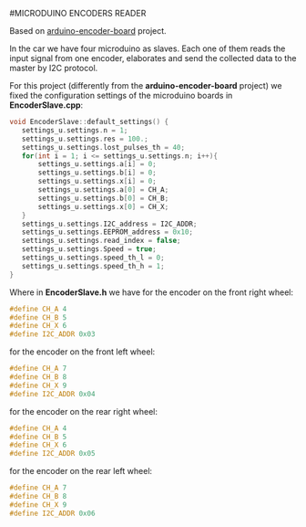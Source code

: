 #MICRODUINO ENCODERS READER

Based on [arduino-encoder-board](https://github.com/UniTN-Mechatronics/arduino-encoder-board) project.

In the car we have four microduino as slaves. Each one of them reads the input signal from one encoder, elaborates and send the collected data to the master by I2C protocol.

For this project (differently from the **arduino-encoder-board** project) we fixed the configuration settings of the microduino boards in **EncoderSlave.cpp**:

```c++
void EncoderSlave::default_settings() {
   settings_u.settings.n = 1;
   settings_u.settings.res = 100.;
   settings_u.settings.lost_pulses_th = 40;
   for(int i = 1; i <= settings_u.settings.n; i++){
	   settings_u.settings.a[i] = 0;
	   settings_u.settings.b[i] = 0;
	   settings_u.settings.x[i] = 0;
	   settings_u.settings.a[0] = CH_A;
	   settings_u.settings.b[0] = CH_B;	
       settings_u.settings.x[0] = CH_X; 
   }
   settings_u.settings.I2C_address = I2C_ADDR;
   settings_u.settings.EEPROM_address = 0x10;
   settings_u.settings.read_index = false;
   settings_u.settings.Speed = true;
   settings_u.settings.speed_th_l = 0;
   settings_u.settings.speed_th_h = 1;
}

```


Where in **EncoderSlave.h** we have for the encoder on the front right wheel:
```c++
#define CH_A 4
#define CH_B 5
#define CH_X 6
#define I2C_ADDR 0x03
```
for the encoder on the front left wheel:
```c++
#define CH_A 7
#define CH_B 8
#define CH_X 9
#define I2C_ADDR 0x04
```
for the encoder on the rear right wheel:
```c++
#define CH_A 4
#define CH_B 5
#define CH_X 6
#define I2C_ADDR 0x05
```
for the encoder on the rear left wheel:
```c++
#define CH_A 7
#define CH_B 8
#define CH_X 9
#define I2C_ADDR 0x06
```
